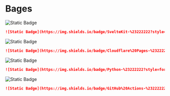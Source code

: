 # Bages

![Static Badge](https://img.shields.io/badge/SvelteKit-%23222222?style=for-the-badge&logo=svelte&link=https://kit.svelte.dev%2F)
```md
![Static Badge](https://img.shields.io/badge/SvelteKit-%23222222?style=for-the-badge&logo=svelte&link=https://kit.svelte.dev/)
```

![Static Badge](https://img.shields.io/badge/Cloudflare%20Pages-%23222222?style=for-the-badge&logo=cloudflarepages&link=https://pages.cloudflare.com%2F)
```md
![Static Badge](https://img.shields.io/badge/Cloudflare%20Pages-%23222222?style=for-the-badge&logo=cloudflarepages&link=https://pages.cloudflare.com/)
```

![Static Badge](https://img.shields.io/badge/Python-%23222222?style=for-the-badge&logo=python&link=https://www.python.org%2F)
```md
![Static Badge](https://img.shields.io/badge/Python-%23222222?style=for-the-badge&logo=python&link=https://www.python.org/)
```

![Static Badge](https://img.shields.io/badge/GitHub%20Actions-%23222222?style=for-the-badge&logo=githubactions&link=https://github.com/features/actions%2F)
```md
![Static Badge](https://img.shields.io/badge/GitHub%20Actions-%23222222?style=for-the-badge&logo=githubactions&link=https://github.com/features/actions%2F)
```
